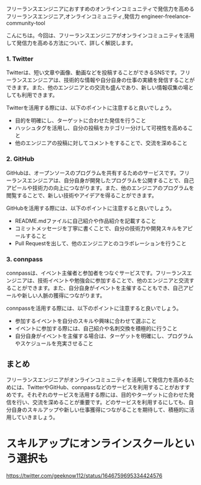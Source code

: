 フリーランスエンジニアにおすすめのオンラインコミュニティで発信力を高める
フリーランスエンジニア,オンラインコミュニティ,発信力
engineer-freelance-community-tool

こんにちは。今回は、フリーランスエンジニアがオンラインコミュニティを活用して発信力を高める方法について、詳しく解説します。

### 1. Twitter

Twitterは、短い文章や画像、動画などを投稿することができるSNSです。フリーランスエンジニアは、技術的な情報や自分自身の仕事の実績を発信することができます。また、他のエンジニアとの交流も盛んであり、新しい情報収集の場としても利用できます。

Twitterを活用する際には、以下のポイントに注意すると良いでしょう。

- 目的を明確にし、ターゲットに合わせた発信を行うこと
- ハッシュタグを活用し、自分の投稿をカテゴリー分けして可視性を高めること
- 他のエンジニアの投稿に対してコメントをすることで、交流を深めること

### 2. GitHub

GitHubは、オープンソースのプログラムを共有するためのサービスです。フリーランスエンジニアは、自分自身が開発したプログラムを公開することで、自己アピールや技術力の向上につながります。また、他のエンジニアのプログラムを閲覧することで、新しい技術やアイデアを得ることができます。

GitHubを活用する際には、以下のポイントに注意すると良いでしょう。

- README.mdファイルに自己紹介や作品紹介を記載すること
- コミットメッセージを丁寧に書くことで、自分の技術力や開発スキルをアピールすること
- Pull Requestを出して、他のエンジニアとのコラボレーションを行うこと

### 3. connpass

connpassは、イベント主催者と参加者をつなぐサービスです。フリーランスエンジニアは、技術イベントや勉強会に参加することで、他のエンジニアと交流することができます。また、自分自身がイベントを主催することもでき、自己アピールや新しい人脈の獲得につながります。

connpassを活用する際には、以下のポイントに注意すると良いでしょう。

- 参加するイベントを自分のスキルや興味に合わせて選ぶこと
- イベントに参加する際には、自己紹介や名刺交換を積極的に行うこと
- 自分自身がイベントを主催する場合は、ターゲットを明確にし、プログラムやスケジュールを充実させること

## まとめ

フリーランスエンジニアがオンラインコミュニティを活用して発信力を高めるためには、TwitterやGitHub、connpassなどのサービスを利用することがおすすめです。それぞれのサービスを活用する際には、目的やターゲットに合わせた発信を行い、交流を深めることが重要です。どのサービスを利用するにしても、自分自身のスキルアップや新しい仕事獲得につながることを期待して、積極的に活用していきましょう。

# スキルアップにオンラインスクールという選択も
https://twitter.com/geeknow112/status/1646759695334424576

